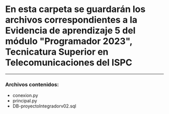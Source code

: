 # En esta carpeta se guardarán los archivos correspondientes a la Evidencia de aprendizaje 5 del módulo "Programador 2023", Tecnicatura Superior en Telecomunicaciones del ISPC
----

### Archivos contenidos:

* conexion.py
* principal.py
* DB-proyectoIntegradorv02.sql
